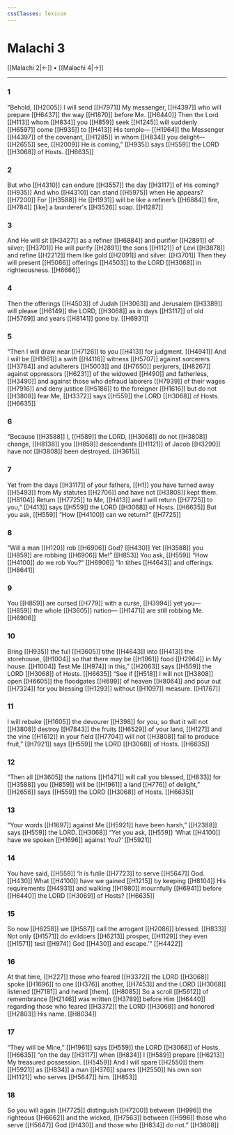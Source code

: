 ```yaml
---
cssClasses: lexicon
---
```


# Malachi 3

[[Malachi 2|←]] • [[Malachi 4|→]]

---

### 1
“Behold, [[H2005]] I will send [[H7971]] My messenger, [[H4397]] who will prepare [[H6437]] the way [[H1870]] before Me. [[H6440]] Then the Lord [[H113]] whom [[H834]] you [[H859]] seek [[H1245]] will suddenly [[H6597]] come [[H935]] to [[H413]] His temple— [[H1964]] the Messenger [[H4397]] of the covenant, [[H1285]] in whom [[H834]] you delight— [[H2655]] see, [[H2009]] He is coming,” [[H935]] says [[H559]] the LORD [[H3068]] of Hosts. [[H6635]]

### 2
But who [[H4310]] can endure [[H3557]] the day [[H3117]] of His coming? [[H935]] And who [[H4310]] can stand [[H5975]] when He appears? [[H7200]] For [[H3588]] He [[H1931]] will be like a refiner’s [[H6884]] fire, [[H784]] [like] a launderer's [[H3526]] soap. [[H1287]]

### 3
And He will sit [[H3427]] as a refiner [[H6884]] and purifier [[H2891]] of silver; [[H3701]] He will purify [[H2891]] the sons [[H1121]] of Levi [[H3878]] and refine [[H2212]] them like gold [[H2091]] and silver. [[H3701]] Then they will present [[H5066]] offerings [[H4503]] to the LORD [[H3068]] in righteousness. [[H6666]]

### 4
Then the offerings [[H4503]] of Judah [[H3063]] and Jerusalem [[H3389]] will please [[H6149]] the LORD, [[H3068]] as in days [[H3117]] of old [[H5769]] and years [[H8141]] gone by. [[H6931]]

### 5
“Then I will draw near [[H7126]] to you [[H413]] for judgment. [[H4941]] And I will be [[H1961]] a swift [[H4116]] witness [[H5707]] against sorcerers [[H3784]] and adulterers [[H5003]] and [[H7650]] perjurers, [[H8267]] against oppressors [[H6231]] of the widowed [[H490]] and fatherless, [[H3490]] and against those who defraud laborers [[H7939]] of their wages [[H7916]] and deny justice [[H5186]] to the foreigner [[H1616]] but do not [[H3808]] fear Me, [[H3372]] says [[H559]] the LORD [[H3068]] of Hosts. [[H6635]]

### 6
“Because [[H3588]] I, [[H589]] the LORD, [[H3068]] do not [[H3808]] change, [[H8138]] you [[H859]] descendants [[H1121]] of Jacob [[H3290]] have not [[H3808]] been destroyed. [[H3615]]

### 7
Yet from the days [[H3117]] of your fathers, [[H1]] you have turned away [[H5493]] from My statutes [[H2706]] and have not [[H3808]] kept them. [[H8104]] Return [[H7725]] to Me, [[H413]] and I will return [[H7725]] to you,” [[H413]] says [[H559]] the LORD [[H3068]] of Hosts. [[H6635]] But you ask, [[H559]] “How [[H4100]] can we return?” [[H7725]]

### 8
“Will a man [[H120]] rob [[H6906]] God? [[H430]] Yet [[H3588]] you [[H859]] are robbing [[H6906]] Me!” [[H853]] You ask, [[H559]] “How [[H4100]] do we rob You?” [[H6906]] “In tithes [[H4643]] and offerings. [[H8641]]

### 9
You [[H859]] are cursed [[H779]] with a curse, [[H3994]] yet you— [[H859]] the whole [[H3605]] nation— [[H1471]] are still robbing Me. [[H6906]]

### 10
Bring [[H935]] the full [[H3605]] tithe [[H4643]] into [[H413]] the storehouse, [[H1004]] so that there may be [[H1961]] food [[H2964]] in My house. [[H1004]] Test Me [[H974]] in this,” [[H2063]] says [[H559]] the LORD [[H3068]] of Hosts. [[H6635]] “See if [[H518]] I will not [[H3808]] open [[H6605]] the floodgates [[H699]] of heaven [[H8064]] and pour out [[H7324]] for you  blessing [[H1293]] without [[H1097]] measure. [[H1767]]

### 11
I will rebuke [[H1605]] the devourer [[H398]] for you,  so that it will not [[H3808]] destroy [[H7843]] the fruits [[H6529]] of your land, [[H127]] and the vine [[H1612]] in your field [[H7704]] will not [[H3808]] fail to produce fruit,” [[H7921]] says [[H559]] the LORD [[H3068]] of Hosts. [[H6635]]

### 12
“Then all [[H3605]] the nations [[H1471]] will call you blessed, [[H833]] for [[H3588]] you [[H859]] will be [[H1961]] a land [[H776]] of delight,” [[H2656]] says [[H559]] the LORD [[H3068]] of Hosts. [[H6635]]

### 13
“Your words [[H1697]] against Me [[H5921]] have been harsh,” [[H2388]] says [[H559]] the LORD. [[H3068]] “Yet you ask, [[H559]] ‘What [[H4100]] have we spoken [[H1696]] against You?’ [[H5921]]

### 14
You have said, [[H559]] ‘It is futile [[H7723]] to serve [[H5647]] God. [[H430]] What [[H4100]] have we gained [[H1215]] by keeping [[H8104]] His requirements [[H4931]] and walking [[H1980]] mournfully [[H6941]] before [[H6440]] the LORD [[H3069]] of Hosts? [[H6635]]

### 15
So now [[H6258]] we [[H587]] call the arrogant [[H2086]] blessed. [[H833]] Not only [[H1571]] do evildoers [[H6213]] prosper, [[H1129]] they even [[H1571]] test [[H974]] God [[H430]] and escape.’” [[H4422]]

### 16
At that time, [[H227]] those who feared [[H3372]] the LORD [[H3068]] spoke [[H1696]] to one [[H376]] another, [[H7453]] and the LORD [[H3068]] listened [[H7181]] and heard [them]. [[H8085]] So a scroll [[H5612]] of remembrance [[H2146]] was written [[H3789]] before Him [[H6440]] regarding those who feared [[H3372]] the LORD [[H3068]] and honored [[H2803]] His name. [[H8034]]

### 17
“They will be Mine,” [[H1961]] says [[H559]] the LORD [[H3068]] of Hosts, [[H6635]] “on the day [[H3117]] when [[H834]] I [[H589]] prepare [[H6213]] My treasured possession. [[H5459]] And I will spare [[H2550]] them [[H5921]] as [[H834]] a man [[H376]] spares [[H2550]] his own son [[H1121]] who serves [[H5647]] him. [[H853]]

### 18
So you will again [[H7725]] distinguish [[H7200]] between [[H996]] the righteous [[H6662]] and the wicked, [[H7563]] between [[H996]] those who serve [[H5647]] God [[H430]] and those who [[H834]] do not.” [[H3808]]

